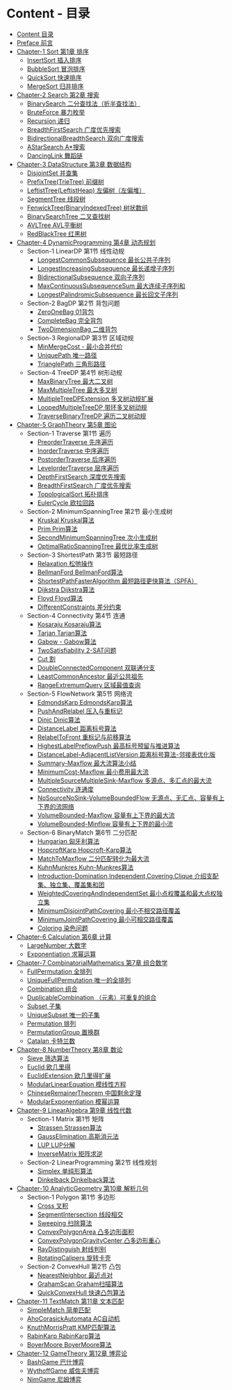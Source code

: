 # Content - 目录

* [Content 目录](SUMMARY.md)
* [Preface 前言](docs/Preface/README.md)
* [Chapter-1 Sort 第1章 排序](docs/Sort/README.md)
    * [InsertSort 插入排序](docs/Sort/InsertSort/README.md)
    * [BubbleSort 冒泡排序](docs/Sort/BubbleSort/README.md)
    * [QuickSort 快速排序](docs/Sort/QuickSort/README.md)
    * [MergeSort 归并排序](docs/Sort/MergeSort/README.md)
* [Chapter-2 Search 第2章 搜索](docs/Search/README.md)
    * [BinarySearch 二分查找法（折半查找法）](docs/Search/BinarySearch/README.md)
    * [BruteForce 暴力枚举](docs/Search/BruteForce/README.md)
    * [Recursion 递归](docs/Search/Recursion/README.md)
    * [BreadthFirstSearch 广度优先搜索](docs/Search/BreadthFirstSearch/README.md)
    * [BidirectionalBreadthSearch 双向广度搜索](docs/Search/BidirectionalBreadthSearch/README.md)
    * [AStarSearch A\*搜索](docs/Search/AStarSearch/README.md)
    * [DancingLink 舞蹈链](docs/Search/DancingLink/README.md)
* [Chapter-3 DataStructure 第3章 数据结构](docs/DataStructure/README.md)
    * [DisjointSet 并查集](docs/DataStructure/DisjointSet/README.md)
    * [PrefixTree(TrieTree) 前缀树](docs/DataStructure/PrefixTree/README.md)
    * [LeftistTree(LeftistHeap) 左偏树（左偏堆）](docs/DataStructure/LeftistTree/README.md)
    * [SegmentTree 线段树](docs/DataStructure/SegmentTree/README.md)
    * [FenwickTree(BinaryIndexedTree) 树状数组](docs/DataStructure/FenwickTree/README.md)
    * [BinarySearchTree 二叉查找树](docs/DataStructure/BinarySearchTree/README.md)
    * [AVLTree AVL平衡树](docs/DataStructure/AVLTree/README.md)
    * [RedBlackTree 红黑树](docs/DataStructure/RedBlackTree/README.md)
* [Chapter-4 DynamicProgramming 第4章 动态规划](docs/DynamicProgramming/README.md)
    * Section-1 LinearDP 第1节 线性动规
        * [LongestCommonSubsequence 最长公共子序列](docs/DynamicProgramming/LinearDP/LongestCommonSubsequence/README.md)
        * [LongestIncreasingSubsequence 最长递增子序列](docs/DynamicProgramming/LinearDP/LongestIncreasingSubsequence/README.md)
        * [BidirectionalSubsequence 双向子序列](docs/DynamicProgramming/LinearDP/BidirectionalSubsequence/README.md)
        * [MaxContinuousSubsequenceSum 最大连续子序列和](docs/DynamicProgramming/LinearDP/MaxContinuousSubsequenceSum/README.md)
        * [LongestPalindromicSubsequence 最长回文子序列](docs/DynamicProgramming/LinearDP/LongestPalindromicSubsequence/README.md)
    * Section-2 BagDP 第2节 背包问题
        * [ZeroOneBag 01背包](docs/DynamicProgramming/BagDP/ZeroOneBag/README.md)
        * [CompleteBag 完全背包](docs/DynamicProgramming/BagDP/CompleteBag/README.md)
        * [TwoDimensionBag 二维背包](docs/DynamicProgramming/BagDP/TwoDimensionBag/README.md)
    * Section-3 RegionalDP 第3节 区域动规
        * [MinMergeCost - 最小合并代价](docs/DynamicProgramming/RegionalDP/MinMergeCost/README.md)
        * [UniquePath 唯一路径](docs/DynamicProgramming/RegionalDP/UniquePath/README.md)
        * [TrianglePath 三角形路径](docs/DynamicProgramming/RegionalDP/TrianglePath/README.md)
    * Section-4 TreeDP 第4节 树形动规
        * [MaxBinaryTree 最大二叉树](docs/DynamicProgramming/TreeDP/MaxBinaryTree/README.md)
        * [MaxMultipleTree 最大多叉树](docs/DynamicProgramming/TreeDP/MaxMultipleTree/README.md)
        * [MultipleTreeDPExtension 多叉树动规扩展](docs/DynamicProgramming/TreeDP/MultipleTreeDPExtension/README.md)
        * [LoopedMultipleTreeDP 带环多叉树动规](docs/DynamicProgramming/TreeDP/LoopedMultipleTreeDP/README.md)
        * [TraverseBinaryTreeDP 遍历二叉树动规](docs/DynamicProgramming/TreeDP/TraverseBinaryTreeDP/README.md)
* [Chapter-5 GraphTheory 第5章 图论](docs/GraphTheory/README.md)
    * Section-1 Traverse 第1节 遍历
        * [PreorderTraverse 先序遍历](docs/GraphTheory/Traverse/PreorderTraverse/README.md)
        * [InorderTraverse 中序遍历](docs/GraphTheory/Traverse/InorderTraverse/README.md)
        * [PostorderTraverse 后序遍历](docs/GraphTheory/Traverse/PostorderTraverse/README.md)
        * [LevelorderTraverse 层序遍历](docs/GraphTheory/Traverse/LevelorderTraverse/README.md)
        * [DepthFirstSearch 深度优先搜索](docs/GraphTheory/Traverse/DepthFirstSearch/README.md)
        * [BreadthFirstSearch 广度优先搜索](docs/GraphTheory/Traverse/BreadthFirstSearch/README.md)
        * [TopologicalSort 拓扑排序](docs/GraphTheory/Traverse/TopologicalSort/README.md)
        * [EulerCycle 欧拉回路](docs/GraphTheory/Traverse/EulerCycle/README.md)
    * Section-2 MinimumSpanningTree 第2节 最小生成树
        * [Kruskal Kruskal算法](docs/GraphTheory/MinimumSpanningTree/Kruskal/README.md)
        * [Prim Prim算法](docs/GraphTheory/MinimumSpanningTree/Prim/README.md)
        * [SecondMinimumSpanningTree 次小生成树](docs/GraphTheory/MinimumSpanningTree/SecondMinimumSpanningTree/README.md)
        * [OptimalRatioSpanningTree 最优比率生成树](docs/GraphTheory/MinimumSpanningTree/OptimalRatioSpanningTree/README.md)
    * Section-3 ShortestPath 第3节 最短路径
        * [Relaxation 松弛操作](docs/GraphTheory/ShortestPath/Relaxation/README.md)
        * [BellmanFord BellmanFord算法](docs/GraphTheory/ShortestPath/BellmanFord/README.md)
        * [ShortestPathFasterAlgorithm 最短路径更快算法（SPFA）](docs/GraphTheory/ShortestPath/ShortestPathFasterAlgorithm/README.md)
        * [Dijkstra Dijkstra算法](docs/GraphTheory/ShortestPath/Dijkstra/README.md)
        * [Floyd Floyd算法](docs/GraphTheory/ShortestPath/Floyd/README.md)
        * [DifferentConstraints 差分约束](docs/GraphTheory/ShortestPath/DifferentConstraints/README.md)
    * Section-4 Connectivity 第4节 连通
        * [Kosaraju Kosaraju算法](docs/GraphTheory/Connectivity/Kosaraju/README.md)
        * [Tarjan Tarjan算法](docs/GraphTheory/Connectivity/Tarjan/README.md)
        * [Gabow - Gabow算法](docs/GraphTheory/Connectivity/Gabow/README.md)
        * [TwoSatisfiability 2-SAT问题](docs/GraphTheory/Connectivity/TwoSatisfiability/README.md)
        * [Cut 割](docs/GraphTheory/Connectivity/Cut/README.md)
        * [DoubleConnectedComponent 双联通分支](docs/GraphTheory/Connectivity/DoubleConnectedComponent/README.md)
        * [LeastCommonAncestor 最近公共祖先](docs/GraphTheory/Connectivity/LeastCommonAncestor/README.md)
        * [RangeExtremumQuery 区域最值查询](docs/GraphTheory/Connectivity/RangeExtremumQuery/README.md)
    * Section-5 FlowNetwork 第5节 网络流
        * [EdmondsKarp EdmondsKarp算法](docs/GraphTheory/FlowNetwork/EdmondsKarp/README.md)
        * [PushAndRelabel 压入与重标记](docs/GraphTheory/FlowNetwork/PushAndRelabel/README.md)
        * [Dinic Dinic算法](docs/GraphTheory/FlowNetwork/Dinic/README.md)
        * [DistanceLabel 距离标号算法](docs/GraphTheory/FlowNetwork/DistanceLabel/README.md)
        * [RelabelToFront 重标记与前移算法](docs/GraphTheory/FlowNetwork/RelabelToFront/README.md)
        * [HighestLabelPreflowPush 最高标号预留与推进算法](docs/GraphTheory/FlowNetwork/HighestLabelPreflowPush/README.md)
        * [DistanceLabel-AdjacentListVersion 距离标号算法-邻接表优化版](docs/GraphTheory/FlowNetwork/DistanceLabel-AdjacentListVersion/README.md)
        * [Summary-Maxflow 最大流算法小结](docs/GraphTheory/FlowNetwork/Summary-Maxflow/README.md)
        * [MinimumCost-Maxflow 最小费用最大流](docs/GraphTheory/FlowNetwork/MinimumCost-Maxflow/README.md)
        * [MultipleSourceMultipleSink-Maxflow 多源点、多汇点的最大流](docs/GraphTheory/FlowNetwork/MultipleSourceMultipleSink-Maxflow/README.md)
        * [Connectivity 连通度](docs/GraphTheory/FlowNetwork/Connectivity/README.md)
        * [NoSourceNoSink-VolumeBoundedFlow 无源点、无汇点、容量有上下界的流网络](docs/GraphTheory/FlowNetwork/NoSourceNoSink-VolumeBoundedFlow/README.md)
        * [VolumeBounded-Maxflow 容量有上下界的最大流](docs/GraphTheory/FlowNetwork/VolumeBounded-Maxflow/README.md)
        * [VolumeBounded-Minflow 容量有上下界的最小流](docs/GraphTheory/FlowNetwork/VolumeBounded-Minflow/README.md)
    * Section-6 BinaryMatch 第6节 二分匹配
        * [Hungarian 匈牙利算法](docs/GraphTheory/BinaryMatch/Hungarian/README.md)
        * [HopcroftKarp Hopcroft-Karp算法](docs/GraphTheory/BinaryMatch/HopcroftKarp/README.md)
        * [MatchToMaxflow 二分匹配转化为最大流](docs/GraphTheory/BinaryMatch/MatchToMaxflow/README.md)
        * [KuhnMunkres Kuhn-Munkres算法](docs/GraphTheory/BinaryMatch/KuhnMunkres/README.md)
        * [Introduction-Domination,Independent,Covering,Clique 介绍支配集、独立集、覆盖集和团](docs/GraphTheory/BinaryMatch/Introduction-Domination_Independent_Covering_Clique/README.md)
        * [WeightedCoveringAndIndependentSet 最小点权覆盖和最大点权独立集](docs/GraphTheory/BinaryMatch/WeightedCoveringAndIndependentSet/README.md)
        * [MinimumDisjointPathCovering 最小不相交路径覆盖](docs/GraphTheory/BinaryMatch/MinimumDisjointPathCovering/README.md)
        * [MinimumJointPathCovering 最小可相交路径覆盖](docs/GraphTheory/BinaryMatch/MinimumJointPathCovering/README.md)
        * [Coloring 染色问题](docs/GraphTheory/BinaryMatch/Coloring/README.md)
* [Chapter-6 Calculation 第6章 计算](docs/Calculation/README.md)
    * [LargeNumber 大数字](docs/Calculation/LargeNumber/README.md)
    * [Exponentiation 求幂运算](docs/Calculation/Exponentiation/README.md)
* [Chapter-7 CombinatorialMathematics 第7章 组合数学](docs/CombinatorialMathematics/README.md)
    * [FullPermutation 全排列](docs/CombinatorialMathematics/FullPermutation/README.md)
    * [UniqueFullPermutation 唯一的全排列](docs/CombinatorialMathematics/UniqueFullPermutation/README.md)
    * [Combination 组合](docs/CombinatorialMathematics/Combination/README.md)
    * [DuplicableCombination （元素）可重复的组合](docs/CombinatorialMathematics/DuplicableCombination/README.md)
    * [Subset 子集](docs/CombinatorialMathematics/Subset/README.md)
    * [UniqueSubset 唯一的子集](docs/CombinatorialMathematics/UniqueSubset/README.md)
    * [Permutation 排列](docs/CombinatorialMathematics/Permutation/README.md)
    * [PermutationGroup 置换群](docs/CombinatorialMathematics/PermutationGroup/README.md)
    * [Catalan 卡特兰数](docs/CombinatorialMathematics/Catalan/README.md)
* [Chapter-8 NumberTheory 第8章 数论](docs/NumberTheory/README.md)
    * [Sieve 筛选算法](docs/NumberTheory/Sieve/README.md)
    * [Euclid 欧几里得](docs/NumberTheory/Euclid/README.md)
    * [EuclidExtension 欧几里得扩展](docs/NumberTheory/EuclidExtension/README.md)
    * [ModularLinearEquation 模线性方程](docs/NumberTheory/ModularLinearEquation/README.md)
    * [ChineseRemainerTheorem 中国剩余定理](docs/NumberTheory/ChineseRemainerTheorem/README.md)
    * [ModularExponentiation 模幂运算](docs/NumberTheory/ModularExponentiation/README.md)
* [Chapter-9 LinearAlgebra 第9章 线性代数](docs/LinearAlgebra/README.md)
    * Section-1 Matrix 第1节 矩阵
        * [Strassen Strassen算法](docs/LinearAlgebra/Matrix/Strassen/README.md)
        * [GaussElimination 高斯消元法](docs/LinearAlgebra/Matrix/GaussElimination/README.md)
        * [LUP LUP分解](docs/LinearAlgebra/Matrix/LUP/README.md)
        * [InverseMatrix 矩阵求逆](docs/LinearAlgebra/Matrix/InverseMatrix/README.md)
    * Section-2 LinearProgramming 第2节 线性规划
        * [Simplex 单纯形算法](docs/LinearAlgebra/LinearProgramming/Simplex/README.md)
        * [Dinkelback Dinkelback算法](docs/LinearAlgebra/LinearProgramming/Dinkelback/README.md)
* [Chapter-10 AnalyticGeometry 第10章 解析几何](docs/AnalyticGeometry/README.md)
    * Section-1 Polygon 第1节 多边形
        * [Cross 叉积](docs/AnalyticGeometry/Polygon/Cross/README.md)
        * [SegmentIntersection 线段相交](docs/AnalyticGeometry/Polygon/SegmentIntersection/README.md)
        * [Sweeping 扫除算法](docs/AnalyticGeometry/Polygon/Sweeping/README.md)
        * [ConvexPolygonArea 凸多边形面积](docs/AnalyticGeometry/Polygon/ConvexPolygonArea/README.md)
        * [ConvexPolygonGravityCenter 凸多边形重心](docs/AnalyticGeometry/Polygon/ConvexPolygonGravityCenter/README.md)
        * [RayDistinguish 射线判别](docs/AnalyticGeometry/Polygon/RayDistinguish/README.md)
        * [RotatingCalipers 旋转卡壳](docs/AnalyticGeometry/Polygon/RotatingCalipers/README.md)
    * Section-2 ConvexHull 第2节 凸包
        * [NearestNeighbor 最近点对](docs/AnalyticGeometry/ConvexHull/NearestNeighbor/README.md)
        * [GrahamScan Graham扫描算法](docs/AnalyticGeometry/ConvexHull/GrahamScan/README.md)
        * [QuickConvexHull 快速凸包算法](docs/AnalyticGeometry/ConvexHull/QuickConvexHull/README.md)
* [Chapter-11 TextMatch 第11章 文本匹配](docs/TextMatch/README.md)
    * [SimpleMatch 简单匹配](docs/TextMatch/SimpleMatch/README.md)
    * [AhoCorasickAutomata AC自动机](docs/TextMatch/AhoCorasickAutomata/README.md)
    * [KnuthMorrisPratt KMP匹配算法](docs/TextMatch/KnuthMorrisPratt/README.md)
    * [RabinKarp RabinKarp算法](docs/TextMatch/RabinKarp/README.md)
    * [BoyerMoore BoyerMoore算法](docs/TextMatch/BoyerMoore/README.md)
* [Chapter-12 GameTheory 第12章 博弈论](docs/GameTheory/README.md)
    * [BashGame 巴什博弈](docs/GameTheory/BashGame/README.md)
    * [WythoffGame 威佐夫博弈](docs/GameTheory/WythoffGame/README.md)
    * [NimGame 尼姆博弈](docs/GameTheory/NimGame/README.md)
